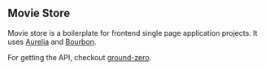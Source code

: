 ## Movie Store

Movie store is a boilerplate for frontend single page application projects. It uses [Aurelia](http://aurelia.io) and [Bourbon](http://bourbon.io).

For getting the API, checkout [ground-zero](http://github.com/afm-sayem/ground-zero).
